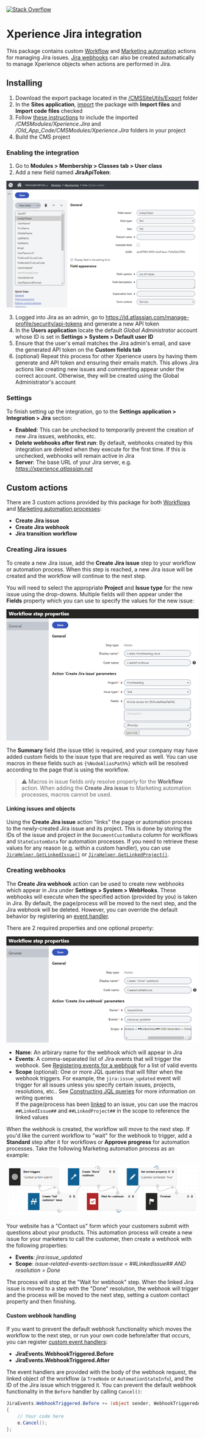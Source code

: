 [![Stack Overflow](https://img.shields.io/badge/Stack%20Overflow-ASK%20NOW-FE7A16.svg?logo=stackoverflow&logoColor=white)](https://stackoverflow.com/tags/kentico)

# Xperience Jira integration

This package contains custom [Workflow](https://docs.xperience.io/managing-website-content/working-with-pages/using-workflows) and [Marketing automation](https://docs.xperience.io/on-line-marketing-features/managing-your-on-line-marketing-features/marketing-automation) actions for managing Jira issues. [Jira webhooks](https://developer.atlassian.com/server/jira/platform/webhooks/) can also be created automatically to manage Xperience objects when actions are performed in Jira.

## Installing

1. Download the export package located in the [/CMSSiteUtils/Export](/CMSSiteUtils/Export) folder
2. In the __Sites application__, [import](https://docs.xperience.io/deploying-websites/exporting-and-importing-sites/importing-a-site-or-objects) the package with __Import files__ and __Import code files__ checked
3. Follow [these instructions](https://docs.xperience.io/deploying-websites/exporting-and-importing-sites/importing-a-site-or-objects#Importingasiteorobjects-Importingpackageswithfiles) to include the imported _/CMSModules/Xperience.Jira_ and _/Old_App_Code/CMSModules/Xperience.Jira_ folders in your project
4. Build the CMS project

### Enabling the integration

1. Go to __Modules > Membership > Classes tab > User class__
2. Add a new field named __JiraApiToken__:

![User class](/assets/user-module.png)

3. Logged into Jira as an admin, go to https://id.atlassian.com/manage-profile/security/api-tokens and generate a new API token
4. In the __Users application__ locate the default _Global Administrator_ account whose ID is set in __Settings > System > Default user ID__
5. Ensure that the user's email matches the Jira admin's email, and save the generated API token on the __Custom fields tab__
6. (optional) Repeat this process for other Xperience users by having them generate and API token and ensuring their emails match. This allows Jira actions like creating new issues and commenting appear under the correct account. Otherwise, they will be created using the Global Administrator's account

### Settings

To finish setting up the integration, go to the __Settings application > Integration > Jira__ section:

- __Enabled__: This can be unchecked to temporarily prevent the creation of new Jira issues, webhooks, etc.
- __Delete webhooks after first run__: By default, webhooks created by this integration are deleted when they execute for the first time. If this is unchecked, webhooks will remain active in Jira
- __Server__: The base URL of your Jira server, e.g. _https://xperience.atlassian.net_

## Custom actions

There are 3 custom actions provided by this package for both [Workflows](https://docs.xperience.io/managing-website-content/working-with-pages/using-workflows) and [Marketing automation processes](https://docs.xperience.io/on-line-marketing-features/managing-your-on-line-marketing-features/marketing-automation):

- __Create Jira issue__
- __Create Jira webhook__
- __Jira transition workflow__

### Creating Jira issues

To create a new Jira issue, add the __Create Jira issue__ step to your workflow or automation process. When this step is reached, a new Jira issue will be created and the workflow will continue to the next step.

You will need to select the appropriate __Project__ and __Issue type__ for the new issue using the drop-downs. Multiple fields will then appear under the __Fields__ property which you can use to specify the values for the new issue:

![Create issue](/assets/create-issue.png)

The __Summary__ field (the issue title) is required, and your company may have added custom fields to the issue type that are required as well. You can use macros in these fields such as `{%NodeAliasPath%}` which will be resolved according to the page that is using the workflow.

> :warning: Macros in issue fields only resolve properly for the __Workflow__ action. When adding the __Create Jira issue__ to Marketing automation processes, macros cannot be used.

#### Linking issues and objects

Using the __Create Jira issue__ action "links" the page or automation process to the newly-created Jira issue and its project. This is done by storing the IDs of the issue and project in the `DocumentCustomData` column for workflows and `StateCustomData` for automation processes. If you need to retrieve these values for any reason (e.g. within a custom handler), you can use [`JiraHelper.GetLinkedIssue()`](/Old_App_Code/CMSModules/Xperience.Jira/JiraHelper.cs#L562) or [`JiraHelper.GetLinkedProject()`](/Old_App_Code/CMSModules/Xperience.Jira/JiraHelper.cs#L583).

### Creating webhooks

The __Create Jira webhook__ action can be used to create new webhooks which appear in Jira under __Settings > System > WebHooks__. These webhooks will execute when the specified action (provided by you) is taken in Jira. By default, the page/process will be moved to the next step, and the Jira webhook will be deleted. However, you can override the default behavior by registering an [event handler](#custom-webhook-handling).

There are 2 required properties and one optional property:

![Create webhook](/assets/create-webhook.png)

- __Name__: An arbirary name for the webhook which will appear in Jira
- __Events__: A comma-separated list of Jira events that will trigger the webhook. See [Registering events for a webhook](https://developer.atlassian.com/server/jira/platform/webhooks/#registering-events-for-a-webhook) for a list of valid events
- __Scope__ (optional): One or more JQL queries that will filter when the webhook triggers. For example, the `jira:issue_updated` event will trigger for all issues unless you specify certain issues, projects, resolutions, etc.. See [Constructing JQL queries](https://confluence.atlassian.com/jirasoftwareserver/advanced-searching-939938733.html#Advancedsearching-ConstructingJQLqueries) for more information on writing queries  
If the page/process has been [linked](#linking-issues-and-objects) to an issue, you can use the macros `##LinkedIssue##` and `##LinkedProject##` in the scope to reference the linked values

When the webhook is created, the workflow will move to the next step. If you'd like the current workflow to "wait" for the webhook to trigger, add a __Standard__ step after it for workflows or __Approve progress__ for automation processes. Take the following Marketing automation process as an example:

![Process example](/assets/process-example.png)

Your website has a "Contact us" form which your customers submit with questions about your products. This automation process will create a new issue for your marketers to call the customer, then create a webhook with the following properties:

- __Events__: _jira:issue_updated_
- __Scope__: _issue-related-events-section:issue = ##LinkedIssue## AND resolution = Done_

The process will stop at the "Wait for webhook" step. When the linked Jira issue is moved to a step with the "Done" resolution, the webhook will trigger and the process will be moved to the next step, setting a custom contact property and then finishing.

#### Custom webhook handling

If you want to prevent the default webhook functionality which moves the workflow to the next step, or run your own code before/after that occurs, you can register [custom event handlers](https://docs.xperience.io/custom-development/handling-global-events):

- __JiraEvents.WebhookTriggered.Before__
- __JiraEvents.WebhookTriggered.After__

The event handlers are provided with the body of the webhook request, the linked object of the workflow (a `TreeNode` or `AutomationStateInfo`), and the ID of the Jira issue which triggered it. You can prevent the default webhook functionality in the `Before` handler by calling `Cancel()`:

```cs
JiraEvents.WebhookTriggered.Before += (object sender, WebhookTriggeredArgs e) =>
{
    // Your code here
    e.Cancel();
};
```